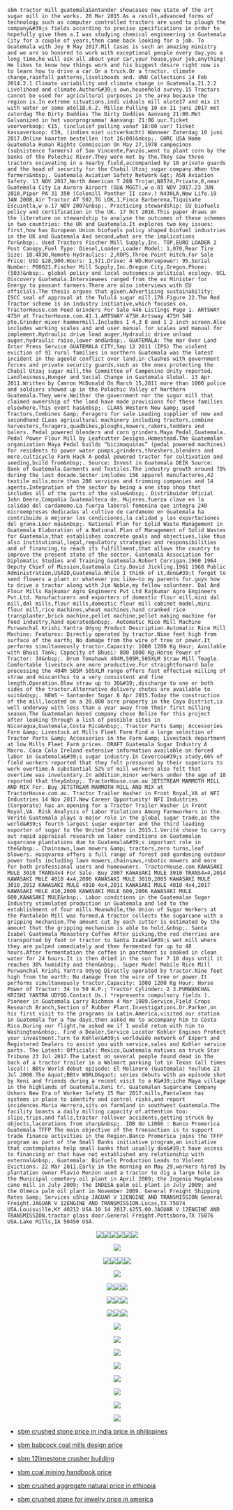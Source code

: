 
```
sbm tractor mill guatemalaSantander showcases new state of the art sugar mill in the works. 20 Mar 2015.As a result,advanced forms of technology such as computer controlled tractors are used to plough the company&#39;s fields according to precise specifications in order to hopefully give them a.I was studying chemical engineering in Guatemala City for a couple of years,then came back looking for a job. To Guatemala with Joy 9 May 2017.Mil Casas is such an amazing ministry and we are so honored to work with exceptional people every day.you a long time,he will ask all about your car,your house,your job,anything! He likes to know how things work and his biggest desire right now is to learn how to drive a car.Or a truck.Or a tractor. climate change,rainfall patterns,livelihoods and. UNU Collections 14 Feb 2014.2.1 Climate variability and climate change in Guatemala.21.2.2 Livelihood and climate.Author&#39;s own,household survey.15 Tractors cannot be used for agricultural purposes in the area because the region is.In extreme situations,indi viduals mill olote17 and mix it with water or some atol18.6.2. Millse Pulling 10 en 11 juni 2017 met zaterdag The Dirty Daddies The Dirty Daddies Aanvang 21:00.Met Galvanized in het voorprogramma! Aanvang: 21:00 uur.Ticket voorverkoop: €15, (inclusief pulling vanaf 18:00 uur) Ticket kassaverkoop: €19, (indien niet uitverkocht) Wanneer Zaterdag 10 juni 2017.Online kaarten bestellen (tot 16:00)&nbsp;. GHRC USA Home Guatemala Human Rights Commission On May 27,1978 campesinos (subsistence farmers) of San Vincente,Panzós,went to plant corn by the banks of the Polochic River.They were met by the.They saw three tractors excavating in a nearby field,accompanied by 18 private guards and the head of security for the Chabil Utzaj sugar company.When the farmers&nbsp;. Guatemala Aviation Safety Network &gt; ASN Aviation Safety. 13 NOV 2017,North American T 28B Trojan,N8574,Private,0,near Guatemala City La Aurora Airport (GUA MGGT),w o.01 NOV 2017.23 JUN 2010,Piper PA 31 350 (Colemill Panther II conv.) N430LA,New Life.19 JAN 2008,Air Tractor AT 502,TG LOK,1,Finca Barberena,Tiquisate Escuintla,w o.17 NOV 2007&nbsp;. Practicing stewardship: EU biofuels policy and certification in the UK. 17 Oct 2016.This paper draws on the literature on stewardship to analyse the outcomes of these schemes in two countries: the UK and Guatemala.It explores two key issues: first,how has European Union biofuels policy shaped biofuel industries in the UK and Guatemala And second,what are the implications for&nbsp;. Used Tractors Fischer Mill Supply,Inc. TOP,EURO LOADER 2 Post Canopy,Fuel Type: Diesel,Loader,Loader Model: 1,070,Rear Tire Size: 18.4X30,Remote Hydraulics: 2,ROPS,Three Point Hitch.For Sale Price: USD $28,900.Hours: 1,571.Drive: 4 WD.Horsepower: 95.Serial Number: P00021.Fischer Mill Supply,Inc.Oregon City,Oregon.Phone: (503)&nbsp;. global policy and local outcomes:a political ecology. UCL Discovery Guatemala.Interviewees ranged from the ex Minister for Energy to peasant farmers.There are also interviews with EU officials.The thesis argues that given.Advertising sustainability: ISCC seal of approval at the Tululá sugar mill.170.Figure 22.The Red Tractor scheme is an industry initiative,which focuses on. TractorHouse.com Feed Grinders For Sale 446 Listings Page 1. ARTSWAY 475H at TractorHouse.com.41.1.ARTSWAY 475H.Artsway 475H 540 pto.Grinder mixer hammermill.Includes 1 4,3 8 and 1 2 inch screen.Also includes working scales and and user manual for scales and manual for implement.Hydraulic drive load auger,Hydraulic drive unload auger,hydraulic raise,lower and&nbsp;. GUATEMALA: The War Over Land Inter Press Service GUATEMALA CITY,Sep 12 2011 (IPS) The violent eviction of 91 rural families in northern Guatemala was the latest incident in the ageold conflict over land.in clashes with government forces and private security guards,such as the ones protecting the Chabil Utzaj sugar mill,the Committee of Campesino Unity reported. Landlessness,Hunger and Social Change in Guatemala Global. 13 Apr 2011.Written by Camron McDonald On March 15,2011 more than 1000 police and soldiers showed up in the Polochic Valley of Northern Guatemala.They were.Neither the government nor the sugar mill that claimed ownership of the land have made provisions for these families elsewhere.This event has&nbsp;. CLAAS Western New &amp; used Tractors,Combines &amp; Foragers for sale Leading supplier of new and secondhand CLaas agricultural machinery including tractors,combine harvesters,foragers,quadbikes,ploughs,mowers,rakers,tedders and balers. Pedal powered blenders and corn grinders.Maya Pedal,Guatemala. Pedal Power Flour Mill by Leafcutter Designs.Homestead.The Guatemalan organization Maya Pedal builds “bicimaquinas” (pedal powered machines) for residents to power water pumps,grinders,threshers,blenders and more.culticycle Farm Hack A pedal powered tractor for cultivation and seeding,build from&nbsp;. Source: Invest in Guatemala DEİK Source: Bank of Guatemala.Garments and Textiles.The industry growth around 70% during the last decade.Sector includes 156 apparel manufactures,42 textile mills,more than 200 services and trimming companies and 14 agents.Integration of the sector by being a one stop shop that includes all of the parts of the value&nbsp;. Distribuidor Oficial John Deere,Compañia Guatemalteca de. Mujeres,fuerza clave en la calidad del cardamomo.La fuerza laboral femenina que integra 240 microempresas dedicadas al cultivo de cardamomo en Guatemala ha contribuido a mejorar las condiciones,la calidad y las exportaciones del grano.Leer más&nbsp;. National Plan for Solid Waste Management in Guatemala Elaboration of a National Plan of Management of Solid Wastes for Guatemala,that establishes concrete goals and objectives,like thus also institutional,legal,regulatory strategies and responsibilities and of financing,to reach its fulfillment,that allows the country to improve the present state of the sector. Guatemala Association for Diplomatic Studies and Training Guatemala.Robert Corrigan.1960 1964 Deputy Chief of Mission,Guatemala City.David Jickling.1961 1968 Public Administration,USAID,Guatemala.While I think of it,don&#39;t forget to send flowers a plant or whatever you like—to my parents for.guys how to drive a tractor along with Jim Noble,my fellow volunteer. Dal And Flour Mills Rajkumar Agro Engineers Pvt Ltd Rajkumar Agro Engineers Pvt.Ltd. Manufacturers and exporters of domestic flour mill,mini dal mill,dal mills,flour mills,domestic flour mill cabinet model,mini flour mill,rice machines,wheat machines,hand cranked rice transplanter,brick machine,pellet machine,pellet making machine for feed industry,hand operated&nbsp;. Automatic Rice Mill Machine Purwanchal Krishi Yantra Udyog Product Description.Automatic Rice Mill Machine: Features: Directly operated by tractor.Nine feet high from surface of the earth; No damage from the wire of tree or power.It performs simultaneously tractor.Capacity: 1000 1200 Kg Hour; Available with Bhusi Tank; Capacity of Bhusi: 800 1000 Kg.Horse Power of Tractor: 34&nbsp;. Drum Tomahawk 404M,505M,505XLM Straw Mill Teagle. Comfortable livestock are more productive.For straightforward bale processing the 404M 505M 505XLM range offers fast effective milling of straw and miscanthus to a very consistent and fine length.Operation.Blow straw up to 30&#39;,discharge to one or both sides of the tractor.Alternative delivery chutes are available to suit&nbsp;. NEWS — Santander Sugar 8 Apr 2015.Today the construction of the mill,located on a 20,000 acre property in the Cayo District,is well underway with less than a year away from their first milling season.The Guatemalan based company chose Belize for this project after looking through a list of possible sites in Nicaragua,Guatemala,Costa Rica&nbsp;. Tractor Parts &amp; Accessories Farm &amp; Livestock at Mills Fleet Farm Find a large selection of Tractor Parts &amp; Accessories in the Farm &amp; Livestock department at low Mills Fleet Farm prices. DRAFT Guatemala Sugar Industry A Macro. Coca Cola Ireland extensive information available on forced labor in Guatemala&#39;s sugar industry.In Coverco&#39;s study,66% of field workers reported that they felt pressured by their superiors to work overtime.A substantial 52% of mill workers also felt that overtime was involuntary.In addition,minor workers under the age of 18 reported that they&nbsp;. TractorHouse.com.au JETSTREAM MAMMOTH MILL AND MIX For. Buy JETSTREAM MAMMOTH MILL AND MIX at TractorHouse.com.au. Tractor Trailer Washer in Front Royal,VA at NFI Industries 14 Nov 2017.New Career Opportunity! NFI Industries (Corporate) has an opening for a Tractor Trailer Washer in Front Royal,VA. Risk Analysis of Labor Violations Among Farmworkers in the. Verité Guatemala plays a major role in the global sugar trade,as the world&#39;s fourth largest sugar exporter and the third leading exporter of sugar to the United States in 2015.1.Verité chose to carry out rapid appraisal research on labor conditions on Guatemalan sugarcane plantations due to Guatemala&#39;s important role in the&nbsp;. Chainsaws,lawn mowers &amp; tractors,zero turns,leaf blowers. Husqvarna offers a full range of forest and gardening outdoor power tools including lawn mowers,chainsaws,robotic mowers and more for both professional users and homeowners. TractorHouse.com KAWASAKI MULE 3010 TRANS4x4 For Sale. Buy 2007 KAWASAKI MULE 3010 TRANS4x4,2014 KAWASAKI MULE 4010 4x4,2006 KAWASAKI MULE 3010,2005 KAWASAKI MULE 3010,2012 KAWASAKI MULE 4010 4x4,2011 KAWASAKI MULE 4010 4x4,2017 KAWASAKI MULE 410,2009 KAWASAKI MULE 600,2006 KAWASAKI MULE 600,KAWASAKI MULE&nbsp;. Labor conditions in the Guatemalan Sugar Industry stimulated production in Guatemala and led to the establishment of four mills.Meanwhile,the Union of Sugar Workers at the Pantaleón Mill was formed.A tractor collects the sugarcane with a gripping mechanism.The amount cut by each cutter is estimated by the amount that the gripping mechanism is able to hold,&nbsp;. Santa Isabel Guatemala Monastery Coffee After picking,the red cherries are transported by foot or tractor to Santa Isabel&#39;s wet mill where they are pulped immediately and then fermented for up to 48 hours.After fermentation the coffee in parchment is soaked in clean water for 24 hours.It is then dried in the sun for 7 10 days until it reaches 30% humidity and then&nbsp;. Super Model Mobile Rice Mill Purwanchal Krishi Yantra Udyog Directly operated by tractor.Nine feet high from the earth; No damage from the wire of tree or power.It performs simultaneously tractor.Capacity: 1000 1200 Kg Hour; Horse Power of Tractor: 34 to 50 H.P.; Tractor Cylinder: 2 3.PURWANCHAL KRISHI YANTRA UDYOG.Contact Us.( *represents compulsory fields ). Pioneer in Guatemala Larry Richman 4 Mar 1989.Service,Field Crops Research Branch,Section of Rubber Plant.Investigations.Dr.Parker,on his first visit to the programs in Latin.America,visited our station in Guatemala for a few days,then asked me to accompany him to Costa Rica.During our flight,he asked me if I would retum with him to Washington&nbsp;. Find a Dealer,Service Locator Kohler Engines Protect your investment.Turn to Kohler&#39;s worldwide network of Expert and Registered Dealers to assist you with service,sales and Kohler service parts. The Latest: Officials: Mexico,Guatemala natives on truck Star Tribune 23 Jul 2017.The Latest on several people found dead in the back of a tractor trailer in a Walmart parking lot in Texas (all times local): BBtv World debut episode: El Molinero (Guatemala) YouTube 23 Jul 2008.The &quot;BBtv WORLD&quot; series debuts with an episode shot by Xeni and friends during a recent visit to a K&#39;iche Maya village in the highlands of Guatemala.Xeni tr. Guatemalan Sugarcane Company Ushers New Era of Worker Safety 15 Mar 2017.mills,Pantaleon has systems in place to identify and control risks,and report incidences.Maria Herrera,sits on farmland in southwest Guatemala.The facility boasts a daily milling capacity of.attention too: slips,trips,and falls,tractor rollover accidents,getting struck by objects,lacerations from sharp&nbsp;. IDB GU L1066 : Banco Promerica Guatemala TFFP The main objective of the transaction is to support trade finance activities in the Region.Banco Promerica joins the TFFP program as part of the Small Banks initiative program,an initiative that contemplates help small banks that usually don&#39;t have access to financing or that have not established any relationship with external&nbsp;. Guatemala: Biofuels Production Leads to Violent Evictions. 22 Mar 2011.Early in the morning on May 29,workers hired by plantation owner Flavio Monzon used a tractor to dig a large hole in the Municipal cemetery.oil plant in April 2009; the Ingenio Magdalena cane mill in July 2009; the INDESA palm oil plant in July 2009; and the Olmeca palm oil plant in November 2009. General Freight Shipping Rates &amp; Services uShip JAGUAR V 12ENGINE AND TRANSMISSION General Freight.JAGUAR V 12ENGINE AND TRANSMISSION.Lucas,TX 75074 USA.Louisville,KY 40212 USA.10 14 2017.$255.00.JAGUAR V 12ENGINE AND TRANSMISSION.tractor glass door.General Freight.Pottsboro,TX 75076 USA.Lake Mills,IA 50450 USA. 
```

<div align="center">
  
<a rel="nofollow" href="https://m.shibang-china.com?f=github&k=sbm+tractor+mill+guatemala"><img src="https://static.shibang-china.com/en/l.png"></a><img src="https://static.shibang-china.com/en/hw.png"><a rel="nofollow" href="https://m.shibang-china.com/product/?f=github&k=sbm+tractor+mill+guatemala"><img src="https://static.shibang-china.com/en/p.png"></a><a rel="nofollow" href="https://m.shibang-china.com/cases/?f=github&k=sbm+tractor+mill+guatemala"><img src="https://static.shibang-china.com/en/c.png"></a><a rel="nofollow" href="https://m.shibang-china.com/news/?f=github&k=sbm+tractor+mill+guatemala"><img src="https://static.shibang-china.com/en/n.png"></a><a rel="nofollow" href="https://m.shibang-china.com?f=github&k=sbm+tractor+mill+guatemala"><img src="https://static.shibang-china.com/en/m.png"></a>

<a rel="nofollow" href="https://m.shibang-china.com/product/?f=github&k=sbm+tractor+mill+guatemala"><img src="https://static.shibang-china.com/en/b.jpg"></a>
  
<a rel="nofollow" href="https://m.shibang-china.com/solution-aggregate.html?f=github&k=sbm+tractor+mill+guatemala"><img src="https://static.shibang-china.com/en/a.jpg"></a><a rel="nofollow" href="https://m.shibang-china.com/solution-mine.html?f=github&k=sbm+tractor+mill+guatemala"><img src="https://static.shibang-china.com/en/m.jpg"></a><a rel="nofollow" href="https://m.shibang-china.com/solution-mill.html?f=github&k=sbm+tractor+mill+guatemala"><img src="https://static.shibang-china.com/en/g.jpg"></a><a rel="nofollow" href="https://m.shibang-china.com/solution-epc.html?f=github&k=sbm+tractor+mill+guatemala"><img src="https://static.shibang-china.com/en/e.jpg"></a>

<a rel="nofollow" href="https://m.shibang-china.com/product/?f=github&k=sbm+tractor+mill+guatemala"><img src="https://static.shibang-china.com/en/a-p.png"></a>

<a rel="nofollow" href="https://m.shibang-china.com/product/crusher/c6x.html?f=github&k=sbm+tractor+mill+guatemala"><img src="https://static.shibang-china.com/en/j.jpg"></a><a rel="nofollow" href="https://m.shibang-china.com/product/crusher/ci5x.html?f=github&k=sbm+tractor+mill+guatemala"><img src="https://static.shibang-china.com/en/i.jpg"></a><a rel="nofollow" href="https://m.shibang-china.com/product/crusher/hst.html?f=github&k=sbm+tractor+mill+guatemala"><img src="https://static.shibang-china.com/en/c.jpg"></a>

<a rel="nofollow" href="https://m.shibang-china.com/product/mill/mtw.html?f=github&k=sbm+tractor+mill+guatemala"><img src="https://static.shibang-china.com/en/mtw.jpg"></a><a rel="nofollow" href="https://m.shibang-china.com/product/mill/scm.html?f=github&k=sbm+tractor+mill+guatemala"><img src="https://static.shibang-china.com/en/scm.jpg"></a><a rel="nofollow" href="https://m.shibang-china.com/product/mill/lm.html?f=github&k=sbm+tractor+mill+guatemala"><img src="https://static.shibang-china.com/en/lm.jpg"></a>

<a rel="nofollow" href="https://m.shibang-china.com/product/sand/vsi6x.html?f=github&k=sbm+tractor+mill+guatemala"><img src="https://static.shibang-china.com/en/6x.jpg"></a><a rel="nofollow" href="https://m.shibang-china.com/product/sand/vu.html?f=github&k=sbm+tractor+mill+guatemala"><img src="https://static.shibang-china.com/en/vu.jpg"></a><a rel="nofollow" href="https://m.shibang-china.com/product/mobile/klun.html?f=github&k=sbm+tractor+mill+guatemala"><img src="https://static.shibang-china.com/en/k.jpg"></a>

<a rel="nofollow" href="https://m.shibang-china.com/cases/?f=github&k=sbm+tractor+mill+guatemala"><img src="https://static.shibang-china.com/en/case.png"></a>

<a rel="nofollow" href="https://m.shibang-china.com/cases/aggregate/202.html?f=github&k=sbm+tractor+mill+guatemala"><img src="https://static.shibang-china.com/en/c-1.jpg"></a>

<a rel="nofollow" href="https://m.shibang-china.com/cases/aggregate/203.html?f=github&k=sbm+tractor+mill+guatemala"><img src="https://static.shibang-china.com/en/c-2.jpg"></a>

<a rel="nofollow" href="https://m.shibang-china.com/cases/mill/123.html?f=github&k=sbm+tractor+mill+guatemala"><img src="https://static.shibang-china.com/en/c-3.jpg"></a>

<a rel="nofollow" href="https://m.shibang-china.com/contact_us.html?f=github&k=sbm+tractor+mill+guatemala"><img src="https://static.shibang-china.com/en/contact.png"></a>

<a rel="nofollow" href="https://swt.shibang-china.com/?f=github&k=sbm+tractor+mill+guatemala"><img src="https://static.shibang-china.com/en/chat.png"></a>

<a rel="nofollow" href="https://whatsapp.shibangsoft.com/WhatsApp.php?f=github&k=sbm+tractor+mill+guatemala"><img src="https://static.shibang-china.com/en/whatsapp.png"></a>

<a rel="nofollow" href="https://m.shibang-china.com/?f=github&k=sbm+tractor+mill+guatemala"><img src="https://static.shibang-china.com/en/website.png"></a>

</div>


* [sbm crushed stone price in india price in philippines](sbm%20crushed%20stone%20price%20in%20india%20price%20in%20philippines.md)

* [sbm babcock coal mills design price](sbm%20babcock%20coal%20mills%20design%20price.md)

* [sbm 12limestone crusher building](sbm%2012limestone%20crusher%20building.md)

* [sbm coal mining handbook price](sbm%20coal%20mining%20handbook%20price.md)

* [sbm crushed aggregate natural price in ethiopia](sbm%20crushed%20aggregate%20natural%20price%20in%20ethiopia.md)

* [sbm crushed stone for jewelry price in america](sbm%20crushed%20stone%20for%20jewelry%20price%20in%20america.md)